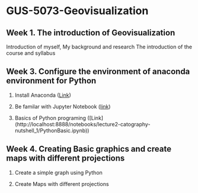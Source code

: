 # GUS-5073-Geovisualization
## Week 1. The introduction of Geovisualization
Introduction of myself, 
My background and research
The introduction of the course and syllabus

## Week 3. Configure the environment of anaconda environment for Python

1. Install Anaconda ([Link](https://github.com/xiaojianggis/GUS-5073-Geovisualization/blob/master/lecture2-catography-nutshell_1/AnacondaConfig.pdf)) 

2. Be familar with Jupyter Notebook ([link](https://github.com/xiaojianggis/GUS-5073-Geovisualization/blob/master/lecture2-catography-nutshell_1/Notebook-tutorial.md))

3. Basics of Python programing ([Link] (http://localhost:8888/notebooks/lecture2-catography-nutshell_1/PythonBasic.ipynb))


## Week 4. Creating Basic graphics and create maps with different projections


1. Create a simple graph using Python

2. Create Maps with different projections
